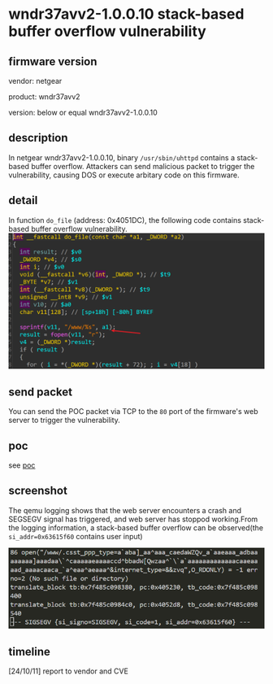 # wndr37avv2-1.0.0.10 stack-based buffer overflow vulnerability
## firmware version
vendor: netgear

product: wndr37avv2

version: below or equal wndr37avv2-1.0.0.10

## description
In netgear wndr37avv2-1.0.0.10, binary `/usr/sbin/uhttpd` contains a stack-based buffer overflow. Attackers can send malicious packet to trigger the vulnerability, causing DOS or execute arbitary code on this firmware.

## detail
In function `do_file` (address: 0x4051DC), the following code contains stack-based buffer overflow vulnerability.
![vuln](image.png)

## send packet
You can send the POC packet via TCP to the `80` port of the firmware's web server to trigger the vulnerability.

## poc
see [poc](./poc)

## screenshot
The qemu logging shows that the web server encounters a crash and SEGSEGV signal has triggered, and web server has stoppod working.From the logging information, a stack-based buffer overflow can be observed(the `si_addr=0x63615f60` contains user input)

![crash](image-1.png)

## timeline
[24/10/11] report to vendor and CVE
